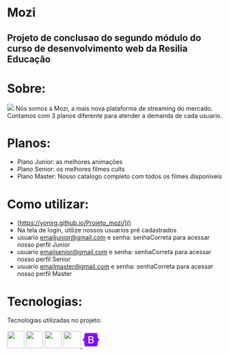 # Mozi
## Projeto de conclusao do segundo módulo do curso de desenvolvimento web da Resilia Educação


# Sobre:
 <img src="front/models/imgs/logo.png"/>
 Nós somos a Mozi, a mais nova plataforma de streaming do mercado. Contamos com 3 planos diferente para atender a demanda de cada usuario.
 
 # Planos:
- Plano Junior: as melhores animações
- Plano Senior: os melhores filmes cults
- Plano Master: Nosso catalogo completo com todos os filmes disponiveis

# Como utilizar:

- [https://yonirg.github.io/Projeto_mozi/]()
- Na tela de login, utilize nossos usuarios pré cadastrados
- usuario emailjunior@gmail.com e senha: senhaCorreta para acessar nosso perfil Junior
- usuario emailsenior@gmail.com e senha: senhaCorreta para acessar nosso perfil Senior
- usuario emailmaster@gmail.com e senha: senhaCorreta para acessar nosso perfil Master

# Tecnologias:
<p allign="center">
Tecnologias utilizadas no projeto:<br><br>

<img src="https://cdn.jsdelivr.net/gh/devicons/devicon/icons/html5/html5-original.svg" height="40" width="40" /> 
<img src="https://cdn.jsdelivr.net/gh/devicons/devicon/icons/css3/css3-original.svg" height="40" width="40" /> 
<img src="https://cdn.jsdelivr.net/gh/devicons/devicon/icons/javascript/javascript-plain.svg" height="40" width="40" />
<a href='https://jquery.com' target='_blank'>
<img src="https://cdn.jsdelivr.net/gh/devicons/devicon/icons/jquery/jquery-plain-wordmark.svg" height="40" width="40" />
<img src="https://raw.githubusercontent.com/devicons/devicon/2ae2a900d2f041da66e950e4d48052658d850630/icons/bootstrap/bootstrap-original.svg" height="40" width="40" />
</a>
</p>
